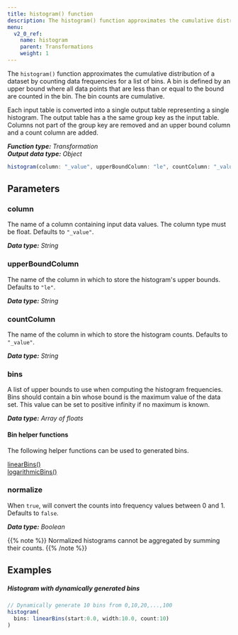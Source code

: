 ```yaml
---
title: histogram() function
description: The histogram() function approximates the cumulative distribution of a dataset by counting data frequencies for a list of bins.
menu:
  v2_0_ref:
    name: histogram
    parent: Transformations
    weight: 1
---
```


The `histogram()` function approximates the cumulative distribution of a dataset by counting data frequencies for a list of bins.
A bin is defined by an upper bound where all data points that are less than or equal to the bound are counted in the bin.
The bin counts are cumulative.

Each input table is converted into a single output table representing a single histogram.
The output table has a the same group key as the input table.
Columns not part of the group key are removed and an upper bound column and a count column are added.

_**Function type:** Transformation_  
_**Output data type:** Object_

```js
histogram(column: "_value", upperBoundColumn: "le", countColumn: "_value", bins: [50.0, 75.0, 90.0], normalize: false)
```

## Parameters

### column
The name of a column containing input data values.
The column type must be float.
Defaults to `"_value"`.

_**Data type:** String_

### upperBoundColumn
The name of the column in which to store the histogram's upper bounds.
Defaults to `"le"`.

_**Data type:** String_

### countColumn
The name of the column in which to store the histogram counts.
Defaults to `"_value"`.

_**Data type:** String_

### bins
A list of upper bounds to use when computing the histogram frequencies.
Bins should contain a bin whose bound is the maximum value of the data set.
This value can be set to positive infinity if no maximum is known.

_**Data type:** Array of floats_

#### Bin helper functions
The following helper functions can be used to generated bins.

[linearBins()](/v2.0/reference/flux/functions/misc/linearbins)  
[logarithmicBins()](/v2.0/reference/flux/functions/misc/logarithmicbins)

### normalize
When `true`, will convert the counts into frequency values between 0 and 1.
Defaults to `false`.

_**Data type:** Boolean_

{{% note %}}
Normalized histograms cannot be aggregated by summing their counts.
{{% /note %}}

## Examples

##### Histogram with dynamically generated bins
```js
// Dynamically generate 10 bins from 0,10,20,...,100
histogram(
  bins: linearBins(start:0.0, width:10.0, count:10)
)
```
